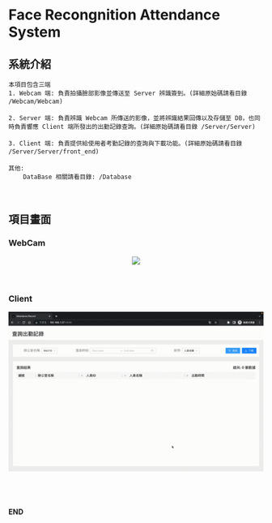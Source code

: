 # Face Recongnition Attendance System

## 系統介紹
```
本項目包含三端
1. Webcam 端: 負責拍攝臉部影像並傳送至 Server 辨識簽到。(詳細原始碼請看目錄 /Webcam/Webcam)

2. Server 端: 負責辨識 Webcam 所傳送的影像，並將辨識結果回傳以及存儲至 DB，也同時負責響應 Client 端所發出的出勤記錄查詢。(詳細原始碼請看目錄 /Server/Server)

3. Client 端: 負責提供給使用者考勤記錄的查詢與下載功能。(詳細原始碼請看目錄 /Server/Server/front_end)

其他:
    DataBase 相關請看目錄: /Database
```
<br/>

## 項目畫面
### WebCam 
<p align="center">
<img height='550' src='https://raw.githubusercontent.com/alsk1369854/face_recognition_attendance_system/master/screenshots/Webcam.gif'/>
</p>
<br/>

### Client
<p align="center">
<img width='700' src='https://raw.githubusercontent.com/alsk1369854/face_recognition_attendance_system/master/screenshots/Client.gif'/>
</p>
<br/>

<br/>

#### END